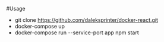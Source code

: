 #Usage
- git clone https://github.com/daleksprinter/docker-react.git
- docker-compose up
- docker-compose run --service-port app npm start

